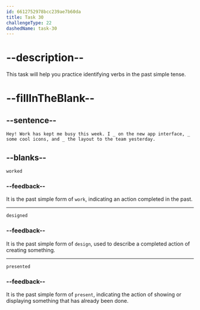 ```yaml
---
id: 6612752978bcc239ae7b60da
title: Task 30
challengeType: 22
dashedName: task-30
---
```


<!--
AUDIO REFERENCE:
Sarah: Hey! Work has kept me busy this week. I worked on the new app interface, designed some cool icons, and presented the layout to the team yesterday.
-->

# --description--

This task will help you practice identifying verbs in the past simple tense. 

# --fillInTheBlank--

## --sentence--

`Hey! Work has kept me busy this week. I _ on the new app interface, _ some cool icons, and _ the layout to the team yesterday.`

## --blanks--

`worked`

### --feedback--

It is the past simple form of `work`, indicating an action completed in the past.

---

`designed`

### --feedback--

It is the past simple form of `design`, used to describe a completed action of creating something.

---

`presented`

### --feedback--

It is the past simple form of `present`, indicating the action of showing or displaying something that has already been done.
